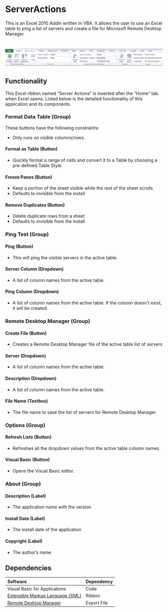 # ServerActions
This is an Excel 2010 Addin written in VBA. It allows the user to use an Excel table to ping a list of servers and create a file for Microsoft Remote Desktop Manager.

<h1 align="center">
  <img src="Images/toolbar.png" alt="MyToolbar" />
</h1>

## Functionality
This Excel ribbon named “Server Actions” is inserted after the “Home” tab when Excel opens.  Listed below is the detailed functionality of this application and its components.  

### Format Data Table (Group)
These buttons have the following constraints: 
* Only runs on visible columns/rows. 

####	Format as Table (Button)
* Quickly format a range of cells and convert it to a Table by choosing a pre-defined Table Style. 

####	Freeze Panes (Button)
* Keep a portion of the sheet visible while the rest of the sheet scrolls
* Defaults to invisible from the install

#### Remove Duplicates (Button)
* Delete duplicate rows from a sheet
* Defaults to invisible from the install

###	Ping Test (Group)

####	Ping (Button)
* This will ping the visible servers in the active table.

####	Server Column (Dropdown)
* A list of column names from the active table.

####	Ping Column (Dropdown)
* A list of column names from the active table. If the column doesn't exist, it will be created.

###	Remote Desktop Manager (Group)

####	Create File (Button)
* Creates a Remote Desktop Manager file of the active table list of servers

####	Server (Dropdown)
* A list of column names from the active table.

####	Description (Dropdown)
* A list of column names from the active table.

####	File Name (Textbox)
* The file name to save the list of servers for Remote Desktop Manager.

###	Options (Group)

####	Refresh Lists (Button)
* Refreshes all the dropdown values from the active table column names.

####	Visual Basic (Button)
* Opens the Visual Basic editor.

###	About (Group)

#### Description (Label)
* The application name with the version

#### Install Date (Label)
* The install date of the application

#### Copyright (Label)
* The author’s name

## Dependencies
|Software                        |Dependency                 |
|:-------------------------------|:--------------------------|
|Visual Basic for Applications|Code|
|[Extensible Markup Language (XML)](https://www.rondebruin.nl/win/s2/win001.htm)|Ribbon|
|[Remote Desktop Manager](https://www.microsoft.com/en-au/download/details.aspx?id=44989)|Export File|
